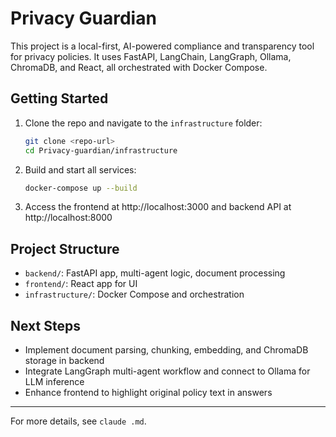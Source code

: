 # Privacy Guardian

This project is a local-first, AI-powered compliance and transparency tool for privacy policies. It uses FastAPI, LangChain, LangGraph, Ollama, ChromaDB, and React, all orchestrated with Docker Compose.

## Getting Started

1. Clone the repo and navigate to the `infrastructure` folder:
   ```bash
   git clone <repo-url>
   cd Privacy-guardian/infrastructure
   ```
2. Build and start all services:
   ```bash
   docker-compose up --build
   ```
3. Access the frontend at http://localhost:3000 and backend API at http://localhost:8000

## Project Structure
- `backend/`: FastAPI app, multi-agent logic, document processing
- `frontend/`: React app for UI
- `infrastructure/`: Docker Compose and orchestration

## Next Steps
- Implement document parsing, chunking, embedding, and ChromaDB storage in backend
- Integrate LangGraph multi-agent workflow and connect to Ollama for LLM inference
- Enhance frontend to highlight original policy text in answers

---

For more details, see `claude .md`.
